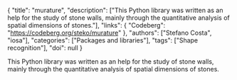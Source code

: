 {
  "title": "murature",
  "description": ["This Python library was written as an help for the study of stone walls, mainly through the quantitative analysis of spatial dimensions of stones."],
  "links": {
    "Codeberg": "https://codeberg.org/steko/murature"
  },
  "authors": ["Stefano Costa", "iosa"],
  "categories": ["Packages and libraries"],
  "tags": ["Shape recognition"],
  "doi": null
}

<!-- Generated by csv2md.R – do not edit by hand -->

This Python library was written as an help for the study of stone walls, mainly through the quantitative analysis of spatial dimensions of stones.